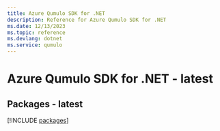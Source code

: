 ```yaml
---
title: Azure Qumulo SDK for .NET
description: Reference for Azure Qumulo SDK for .NET
ms.date: 12/13/2023
ms.topic: reference
ms.devlang: dotnet
ms.service: qumulo
---
```

# Azure Qumulo SDK for .NET - latest
## Packages - latest
[!INCLUDE [packages](qumulo-index.md)]